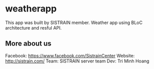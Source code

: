 # weatherapp
This app was built by SISTRAIN member.
Weather app using BLoC architecture and resful API. 

## More about us
Facebook: https://www.facebook.com/SistrainCenter
Website: http://sistrain.com/
Team: SISTRAIN server team
Dev: Tri Minh Hoang
